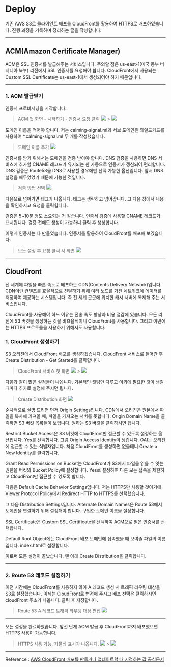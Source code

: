 # Deploy

기존 AWS S3로 클라이언트 배포를 CloudFront를 활용하여 HTTPS로 배포하였습니다.
진행 과정을 기록하며 정리하는 글을 작성합니다.

---

## ACM(Amazon Certificate Manager)

ACM은 SSL 인증서를 발급해주는 서비스입니다.
주의할 점은 us-east-1(미국 동부 버지니아 북부) 리전에서 SSL 인증서를 요청해야 합니다.
CloudFront에서 사용되는 Custom SSL Certificate는 us-east-1에서 생성되어야 하기 때문입니다.

---

### 1. ACM 발급받기

인증서 프로비저닝을 시작합니다.

> ACM 첫 화면 - 시작하기 - 인증서 요청 클릭
> ![](https://images.velog.io/images/qmasem/post/b68bf40f-bfc8-44cd-a0cc-df461a08f69a/%E1%84%89%E1%85%B3%E1%84%8F%E1%85%B3%E1%84%85%E1%85%B5%E1%86%AB%E1%84%89%E1%85%A3%E1%86%BA%202021-04-28%20%E1%84%8B%E1%85%A9%E1%84%92%E1%85%AE%2012.25.48.png) > ![](https://images.velog.io/images/qmasem/post/cd730087-dcfc-4465-89e6-e47e54dcabc2/%E1%84%89%E1%85%B3%E1%84%8F%E1%85%B3%E1%84%85%E1%85%B5%E1%86%AB%E1%84%89%E1%85%A3%E1%86%BA%202021-04-28%20%E1%84%8B%E1%85%A9%E1%84%92%E1%85%AE%2012.26.29.png)

도메인 이름을 적어야 합니다.
저는 calming-signal.ml과
서브 도메인은 와일드카드를 사용하여 \*.calming-signal.ml 두 개를 작성했습니다.

> 도메인 이름 추가
> ![](https://images.velog.io/images/qmasem/post/21720868-6e05-4b5b-8e0f-b7e83719ac99/%E1%84%89%E1%85%B3%E1%84%8F%E1%85%B3%E1%84%85%E1%85%B5%E1%86%AB%E1%84%89%E1%85%A3%E1%86%BA%202021-04-28%20%E1%84%8B%E1%85%A9%E1%84%92%E1%85%AE%2012.27.06.png)

인증서를 받기 위해서는 도메인을 검증 받아야 합니다.
DNS 검증을 사용하면 DNS 서비스에 추가할 CNAME 레코드가 유지되는 한 자동으로 인증서가 갱신되어 편리합니다.
DNS 검증은 Route53을 DNS로 사용할 경우에만 선택 가능한 옵션입니다.
앞서 DNS 설정을 해두었었기 때문에 가능한 것입니다.

> 검증 방법 선택
> ![](https://images.velog.io/images/qmasem/post/65efc3a3-9e71-4271-9ff0-4a6cabeaa3f1/%E1%84%89%E1%85%B3%E1%84%8F%E1%85%B3%E1%84%85%E1%85%B5%E1%86%AB%E1%84%89%E1%85%A3%E1%86%BA%202021-04-28%20%E1%84%8B%E1%85%A9%E1%84%92%E1%85%AE%2012.29.03.png)

다음으로 넘어가면 태그가 나옵니다.
태그는 생략하고 넘어갑니다.
그 다음 창에서 내용을 확인하시고 요청을 클릭합니다.

검증은 5~10분 정도 소요되는 거 같습니다.
인증서 검증에 사용할 CNAME 레코드가 표시됩니다.
검증 전에도 생성이 가능하니 클릭 후 생성합니다.

이렇게 인증서는 다 만들었습니다.
인증서를 활용하여 CloudFront를 배포해 보겠습니다.

> 모든 설정 후 요청 클릭 시 화면
> ![](https://images.velog.io/images/qmasem/post/962c6002-a02e-4260-8fbd-d602ad71e824/%E1%84%89%E1%85%B3%E1%84%8F%E1%85%B3%E1%84%85%E1%85%B5%E1%86%AB%E1%84%89%E1%85%A3%E1%86%BA%202021-04-28%20%E1%84%8B%E1%85%A9%E1%84%92%E1%85%AE%2012.33.27.png)

---

## CloudFront

전 세계에 파일을 빠른 속도로 배포하는 CDN(Contents Delivery Network)입니다.
CDN이란 컨텐츠를 효율적으로 전달하기 위해 여러 노드를 가진 네트워크에 데이터를 저장하여 제공하는 시스템입니다.
즉 전 세계 곳곳에 위치한 캐시 서버에 복제해 주는 서비스입니다.

CloudFront를 사용해야 하느 이유는 전송 속도 향상과 비용 절감에 있습니다.
모든 리전에 S3 버킷을 생성하는 것을 비효율적이니 CloudFront를 사용합니다.
그리고 이번에는 HTTPS 프로토콜을 사용하기 위해서도 사용합니다.

### 1. CloudFront 생성하기

S3 오리진에서 CloudFront 배포를 생성하겠습니다.
CloudFront 서비스로 들어간 후 Create Distribution - Get Started를 클릭합니다.

> CloudFront 서비스 첫 화면
> ![](https://images.velog.io/images/qmasem/post/a60bfa61-6639-4fb9-82f4-bba4041a02bd/%E1%84%89%E1%85%B3%E1%84%8F%E1%85%B3%E1%84%85%E1%85%B5%E1%86%AB%E1%84%89%E1%85%A3%E1%86%BA%202021-04-28%20%E1%84%8B%E1%85%A9%E1%84%92%E1%85%AE%2012.06.01.png) > ![](https://images.velog.io/images/qmasem/post/90f3f9f9-479c-4b3a-ac3f-d4e522bf221d/%E1%84%89%E1%85%B3%E1%84%8F%E1%85%B3%E1%84%85%E1%85%B5%E1%86%AB%E1%84%89%E1%85%A3%E1%86%BA%202021-04-28%20%E1%84%8B%E1%85%A9%E1%84%92%E1%85%AE%2012.06.59.png)

다음과 같이 많은 설정들이 나옵니다.
기본적인 셋팅만 다루고 이외에 필요한 것이 생길 때마다 추가로 설정해 주시면 됩니다.

> Create Distribution 화면
> ![](https://images.velog.io/images/qmasem/post/cc02b70e-fcdd-4824-af03-e83c18bb154e/%E1%84%89%E1%85%B3%E1%84%8F%E1%85%B3%E1%84%85%E1%85%B5%E1%86%AB%E1%84%89%E1%85%A3%E1%86%BA%202021-04-28%20%E1%84%8B%E1%85%A9%E1%84%92%E1%85%AE%2012.08.12.png)

순차적으로 설명 드리면 먼저 Origin Settings입니다.
CDN에서 오리진은 원본에서 파일을 복사해 가져올 때, 파일을 가져오는 서버를 뜻합니다.
Origin Domain Name을 클릭하면 S3 버킷 목록들이 보입니다.
원하는 S3 버킷을 클릭하시면 됩니다.

Restrict Bucket Access은 S3 버킷에 CloudFront만 접근할 수 있도록 설정하는 옵션입니다. Yes를 선택합니다.
그럼 Origin Access Identity이 생깁니다.
OAI는 오리진에 접근할 수 있는 식별자입니다. 처음 CloudFront를 생성하면 없을테니 Create a New Identity를 클릭합니다.

Grant Read Permissions on Bucket는 CloudFront가 S3에서 파일을 읽을 수 잇는 권한을 버킷의 Bucket Policy에 설정합니다.
Yes로 설정하여 다른 모든 접속을 제한하고 CloudFront만 접근할 수 있도록 합니다.

다음은 Default Cache Behavior Settings입니다.
저는 HTTPS만 사용할 것이기에 Viewer Protocol Policy에서 Redirect HTTP to HTTPS를 선택했습니다.

그 다음 Distribution Settings입니다.
Alternate Domain Names은 Route 53에서 도메인을 연결하기 위해 설정해야 합니다.
구입한 도메인 이름을 설정합니다.

SSL Certificate은 Custom SSL Certificate을 선택하여 ACM으로 얻은 인증서를 선택합니다.

Default Root Object에는 CloudFront 배포 도메인에 접속했을 때 보여줄 파일의 이름입니다.
index.html로 설정합니다.

이로써 모든 설정이 끝났습니다.
맨 아래 Create Distribution을 클릭합니다.

---

### 2. Route 53 레코드 설정하기

이전 시간에는 CloudFront를 사용하지 않아 A 레코드 생성 시 트래픽 라우팅 대상을 S3로 설정했습니다.
이제는 CloudFront로 변경해 주시고 배포 선택은 클릭하시면 cloudFront 주소가 나옵니다.
클릭 후 저장합니다.

> Route 53 A 레코드 트래픽 라우팅 대상 편집
> ![](https://images.velog.io/images/qmasem/post/8e789d03-eeb8-4683-8687-9c8b29b7c25e/%E1%84%89%E1%85%B3%E1%84%8F%E1%85%B3%E1%84%85%E1%85%B5%E1%86%AB%E1%84%89%E1%85%A3%E1%86%BA%202021-04-28%20%E1%84%8B%E1%85%A9%E1%84%92%E1%85%AE%2012.40.57.png)

---

모든 설정을 완료하였습니다.
앞선 단계 ACM 발급 후 CloudFront까지 배포했으면 HTTPS 사용이 가능합니다.

> HTTPS 사용 가능, 자물쇠 표시가 나옵니다.
> ![](https://images.velog.io/images/qmasem/post/a2f4661b-70cd-4d77-af30-fe28f4dfeec8/%E1%84%89%E1%85%B3%E1%84%8F%E1%85%B3%E1%84%85%E1%85%B5%E1%86%AB%E1%84%89%E1%85%A3%E1%86%BA%202021-04-28%20%E1%84%8B%E1%85%A9%E1%84%92%E1%85%AE%2012.38.38.png) > ![](https://images.velog.io/images/qmasem/post/0f04e840-5f9a-4ddb-a954-2ec1d5f7c3d1/%E1%84%89%E1%85%B3%E1%84%8F%E1%85%B3%E1%84%85%E1%85%B5%E1%86%AB%E1%84%89%E1%85%A3%E1%86%BA%202021-04-28%20%E1%84%8B%E1%85%A9%E1%84%92%E1%85%AE%2012.38.19.png)

---

Reference :
[AWS CloudFront 배포를 만들거나 업데이트할 때 지정하는 값 공식문서](https://docs.aws.amazon.com/ko_kr/AmazonCloudFront/latest/DeveloperGuide/distribution-web-values-specify.html)
